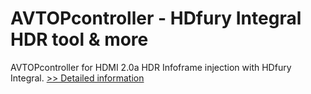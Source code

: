 # AVTOPcontroller - HDfury Integral HDR tool & more
AVTOPcontroller for HDMI 2.0a HDR Infoframe injection with HDfury Integral.
[>> Detailed information](https://secure.shareit.com/shareit/product.html?productid=300732831&affiliateid=200057808)